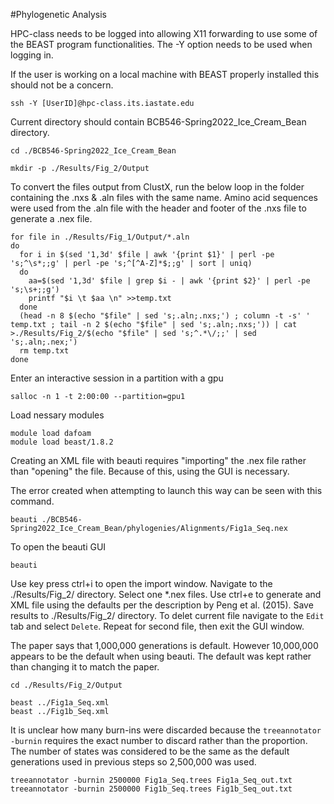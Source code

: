 #Phylogenetic Analysis

HPC-class needs to be logged into allowing X11 forwarding to use some of the BEAST program functionalities. The -Y option needs to be used when logging in.

If the user is working on a local machine with BEAST properly installed this should not be a concern.
```
ssh -Y [UserID]@hpc-class.its.iastate.edu
```
Current directory should contain BCB546-Spring2022_Ice_Cream_Bean directory.
```
cd ./BCB546-Spring2022_Ice_Cream_Bean

mkdir -p ./Results/Fig_2/Output
```
To convert the files output from ClustX, run the below loop in the folder containing the .nxs & .aln files with the same name. Amino acid sequences were used from the .aln file with the header and footer of the .nxs file to generate a .nex file.
```
for file in ./Results/Fig_1/Output/*.aln
do
  for i in $(sed '1,3d' $file | awk '{print $1}' | perl -pe 's;^\s*;;g' | perl -pe 's;^[^A-Z]*$;;g' | sort | uniq)
  do
    aa=$(sed '1,3d' $file | grep $i - | awk '{print $2}' | perl -pe 's;\s+;;g')
    printf "$i \t $aa \n" >>temp.txt
  done
  (head -n 8 $(echo "$file" | sed 's;.aln;.nxs;') ; column -t -s' ' temp.txt ; tail -n 2 $(echo "$file" | sed 's;.aln;.nxs;')) | cat >./Results/Fig_2/$(echo "$file" | sed 's;^.*\/;;' | sed 's;.aln;.nex;')
  rm temp.txt
done
```
Enter an interactive session in a partition with a gpu
```
salloc -n 1 -t 2:00:00 --partition=gpu1
```
Load nessary modules
```
module load dafoam
module load beast/1.8.2
```
Creating an XML file with beauti requires "importing" the .nex file rather than "opening" the file. Because of this, using the GUI is necessary.

The error created when attempting to launch this way can be seen with this command.
```
beauti ./BCB546-Spring2022_Ice_Cream_Bean/phylogenies/Alignments/Fig1a_Seq.nex
```
To open the beauti GUI
```
beauti
```
Use key press ctrl+i to open the import window. Navigate to the ./Results/Fig_2/ directory. Select one *.nex files. Use ctrl+e to generate and XML file using the defaults per the description by Peng et al. (2015). Save results to ./Results/Fig_2/ directory. To delet current file navigate to the `Edit` tab and select `Delete`. Repeat for second file, then exit the GUI window.

The paper says that 1,000,000 generations is default. However 10,000,000 appears to be the default when using beauti. The default was kept rather than changing it to match the paper.
```
cd ./Results/Fig_2/Output

beast ../Fig1a_Seq.xml
beast ../Fig1b_Seq.xml
```
It is unclear how many burn-ins were discarded because the `treeannotator -burnin` requires the exact number to discard rather than the proportion. The number of states was considered to be the same as the default generations used in previous steps so 2,500,000 was used.  
```
treeannotator -burnin 2500000 Fig1a_Seq.trees Fig1a_Seq_out.txt
treeannotator -burnin 2500000 Fig1b_Seq.trees Fig1b_Seq_out.txt
```
